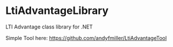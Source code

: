 # LtiAdvantageLibrary
LTI Advantage class library for .NET

Simple Tool here: https://github.com/andyfmiller/LtiAdvantageTool
